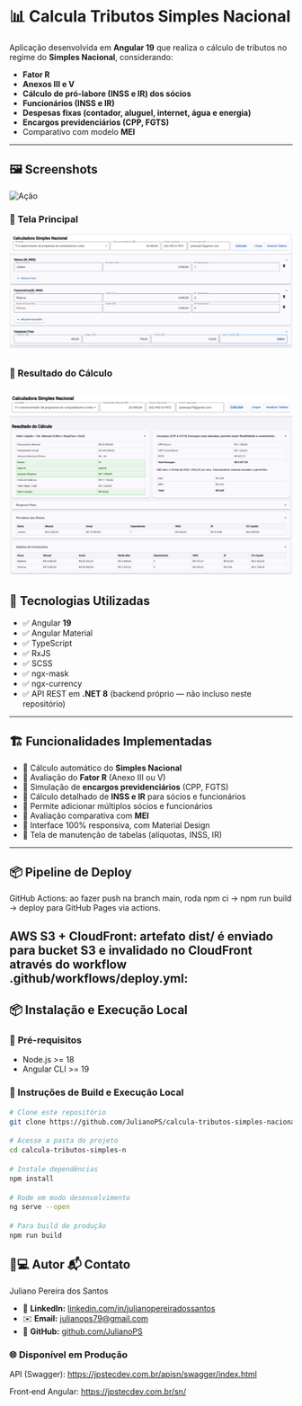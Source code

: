 # 📊 Calcula Tributos Simples Nacional

Aplicação desenvolvida em **Angular 19** que realiza o cálculo de tributos no regime do **Simples Nacional**, considerando:
- **Fator R**
- **Anexos III e V**
- **Cálculo de pró-labore (INSS e IR) dos sócios**
- **Funcionários (INSS e IR)**
- **Despesas fixas (contador, aluguel, internet, água e energia)**
- **Encargos previdenciários (CPP, FGTS)**
- Comparativo com modelo **MEI**
---

## 🖼️ **Screenshots**
![Ação](./assets/screenshot.png)

### 🔸 Tela Principal
![Tela Principal](./assets/screenshot1.png)

### 🔸 Resultado do Cálculo
![Resultado do Cálculo](./assets/screenshot2.png)
---

## 🚀 **Tecnologias Utilizadas**
- ✅ Angular **19**
- ✅ Angular Material
- ✅ TypeScript
- ✅ RxJS
- ✅ SCSS
- ✅ ngx-mask
- ✅ ngx-currency
- ✅ API REST em **.NET 8** (backend próprio — não incluso neste repositório)
---

## 🏗️ **Funcionalidades Implementadas**
- 🔸 Cálculo automático do **Simples Nacional**
- 🔸 Avaliação do **Fator R** (Anexo III ou V)
- 🔸 Simulação de **encargos previdenciários** (CPP, FGTS)
- 🔸 Cálculo detalhado de **INSS e IR** para sócios e funcionários
- 🔸 Permite adicionar múltiplos sócios e funcionários
- 🔸 Avaliação comparativa com **MEI**
- 🔸 Interface 100% responsiva, com Material Design
- 🔸 Tela de manutenção de tabelas (alíquotas, INSS, IR)
---

## 📦 Pipeline de Deploy
GitHub Actions: ao fazer push na branch main, roda npm ci → npm run build → deploy para GitHub Pages via actions.

AWS S3 + CloudFront: artefato dist/ é enviado para bucket S3 e invalidado no CloudFront através do workflow .github/workflows/deploy.yml:
---

## 📦 **Instalação e Execução Local**

### 🔧 **Pré-requisitos**
- Node.js >= 18
- Angular CLI >= 19

### 🚀 Instruções de Build e Execução Local

```bash
# Clone este repositório
git clone https://github.com/JulianoPS/calcula-tributos-simples-nacional.git

# Acesse a pasta do projeto
cd calcula-tributos-simples-n

# Instale dependências
npm install

# Rode em modo desenvolvimento
ng serve --open

# Para build de produção
npm run build

```

## 👨💻 Autor 📬 Contato
Juliano Pereira dos Santos
- 🔗 **LinkedIn:** [linkedin.com/in/julianopereiradossantos]( https://www.linkedin.com/in/julianopereiradossantos )  
- ✉️ **Email:** julianops79@gmail.com  
- 🐙 **GitHub:** [github.com/JulianoPS]( https://github.com/JulianoPS )

### 🌐 Disponível em Produção
API (Swagger): https://jpstecdev.com.br/apisn/swagger/index.html

Front‑end Angular: https://jpstecdev.com.br/sn/
